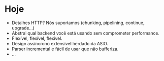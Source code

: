 # Hoje

* Detalhes HTTP? Nós suportamos (chunking, pipelining, continue, upgrade...)
* Abstrai qual backend você está usando sem comprometer performance.
* Flexível, flexível, flexível.
* Design assíncrono extensível herdado da ASIO.
* Parser incremental e fácil de usar que não bufferiza.
* ...
